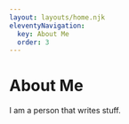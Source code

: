 ```yaml
---
layout: layouts/home.njk
eleventyNavigation:
  key: About Me
  order: 3
---
```

# About Me

I am a person that writes stuff.
